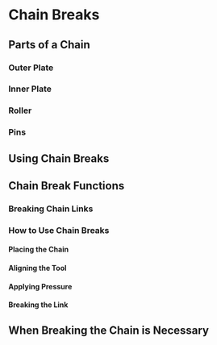# Chain Breaks
## Parts of a Chain
### Outer Plate
### Inner Plate
### Roller
### Pins
## Using Chain Breaks
## Chain Break Functions
### Breaking Chain Links
### How to Use Chain Breaks
#### Placing the Chain
#### Aligning the Tool
#### Applying Pressure
#### Breaking the Link
## When Breaking the Chain is Necessary